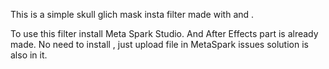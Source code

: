 This is a simple skull glich mask insta filter made with <Adobe After Effects> and <MetaSpark>.

To use this filter install Meta Spark Studio.
And After Effects part is already made. No need to install , just upload file in MetaSpark
issues solution is also in it.
